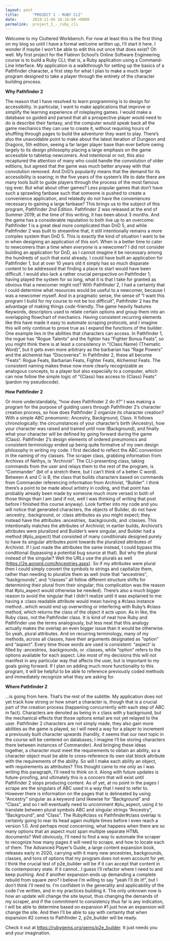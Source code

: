 ```yaml
---
layout: post
title:      "PROJECT 1 - RUBY CLI"
date:       2019-11-04 18:16:00 +0000
permalink:  project_1_-_ruby_cli
---
```



Welcome to my Cluttered Workbench. For now at least this is the first thing on my blog so until I have a formal welcome written up, I’ll start it here. I wonder if maybe I won’t be able to edit this out once that does exist? Oh well.
My first project for the Flatiron School’s Online Software Engineering course is to build a Ruby CLI; that is, a Ruby application using a Command-Line Interface. My application is a walkthrough for setting up the basics of a Pathfinder character, a first step for what I plan to make a much larger program designed to take a player through the entirety of the character building process.

**Why Pathfinder 2**

The reason that I have resolved to learn programming is to design for accessibility. In particular, I want to make applications that improve or simplify the learning experience of roleplaying games. I would make a database so guided and parsed that all a prospective player would need to do is describe their fantasy, and the computer would speak back all the game mechanics they can use to create it, without requiring hours of shuffling through pages to build the adventurer they want to play. There’s also the unavoidable point to make about the latest iteration of Dungeon and Dragons, 5th edition, seeing a far larger player base than ever before owing largely to its design philosophy placing a large emphasis on the game accessible to tabletop newcomers. And intentional or not, this also recaptured the attention of many who could handle the convolution of older editions, but agreed that the game was much better anyway with that convolution removed. 
And DnD’s popularity means that the demand for its accessibility is soaring; in the five years of the system’s life to date there are many tools built to guide players through the process of the most famous rpg ever. But what about other games? Less popular games that don’t have such a sprawling fanbase such that someone is pushed to create a convenience application, and relatedly do not have the conveniences necessary to gaining a large fanbase? This brings us to the subject of this program, Pathfinder 2nd Edition.
Pathfinder 2 was released at the end of Summer 2019; at the time of this writing, it has been about 3 months. And the game has a considerable reputation to both live up to an overcome: Pathfinder 1 is a great deal more complicated than DnD 5, and while Pathfinder 2 was built to streamline that, it still intentionally remains a more complex system than DnD 5. This is exactly the kind of situation I want to be in when designing an application of this sort. When is a better time to cater to newcomers than a time when *everyone* is a newcomer?
I did not consider building an application for DnD, as I cannot imagine it be necessary among the hundreds of such that exist already. I could have built an application for Pathfinder 1, but at over 10 years old it simply has so much disparate content to be addressed that finding a place to start would have been difficult. I would also lack a rather crucial perspective on Pathfinder 1; having played the system for so long, what it is that I take for granted as obvious that a newcomer might not? With Pathfinder 2, I had a certainty that I could determine what resources would be useful to a newcomer, because I was a newcomer myself.
And in a pragmatic sense, the sense of “I want this program I build for my course to not be too difficult”, Pathfinder 2 has the advantage of making things *code*-friendly. The game heavily features Keywords, descriptors used to relate certain options and group them into an overlapping flowchart of mechanics. Having consistent recurring elements like this have made it easy to automate scraping protocols, and I imagine this will only continue to prove true as I expand the functions of the builder.
One example lies in the abilities that characters can access. In Pathfinder 1, the rogue has “Rogue Talents” and the fighter has “Fighter Bonus Feats”, so you might think there is at least a consistency in “{Class Name} {Thematic Word}”, but it gets even more arbitrary as the barbarian has “Rage Powers” and the alchemist has “Discoveries”. In Pathfinder 2, these all become “Feats”: Rogue Feats, Barbarian Feats, Fighter Feats, Alchemist Feats. The consistent naming makes these now more clearly recognizable as analogous concepts, to a player but also especially to a computer, which can now follow the simple logic of “{Class} has access to {Class} Feats” (pardon my pseudocode).

**How Pathfinder 2**

Or more understandably, “how does Pathfinder 2 do it?” I was making a program for the purpose of guiding users through Pathfinder 2’s character creation process, so how does Pathfinder 2 organize its character creation? With a simple ABC pneumonic: Ancestry, Background, Class. It follows chronologically: the circumstances of your character’s birth (Ancestry), how your character was raised and trained until now (Background), and finally what your character will be defined by going forward during the game (Class). Pathfinder 2’s design elements of ordered pneumonics and consistent terminology ended up being quite formative of my own design philosophy in writing my code.
I first decided to reflect the ABC convention in the naming of my classes. The scraper class, grabbing information from Archives of Nethys, is “Archivist”. The CLI-presenting class, taking commands from the user and relays them to the rest of the program, is “Commander” (bit of a stretch there, but I can’t think of a better C word). Between A and C is B, the class that builds characters based on commands from Commander referencing information from Archivist, “Builder”. I think there’s a point to be made about artistry in coding, and that point has probably already been made by someone much more versed in both of those things than I am (and if not, well I was thinking of writing that post before I finished this course anyway).
Look further into my code and you will notice that generated characters, the objects of Builder, do not have :ancestry, :background, or :class attributes as you might expect; they instead have the attributes :ancestries, :backgrounds, and :classes. This intentionally matches the attributes of Archivist; in earlier builds, Archivist’s attributes were pluralized and Builder’s were singular, and Builder had a method (#plu_aspect) that consisted of many conditionals designed purely to have its singular attributes point towards the pluralized attributes of Archivist. If I just made the attributes the same instead, I could bypass this conditional (bypassing a potential bug source at that).
But why the plural instead of the singular? Well the URLs use the plurals as well (https://2e.aonprd.com/Ancestries.aspx). So if my attributes were plural then I could simply convert the symbols to strings and capitalize them, rather than needing to pluralize them as well (note that “ancestries”, “backgrounds”, and “classes” all follow different structure shifts for determining their plural from their singular; this complication was the reason that #plu_aspect would otherwise be needed).
There’s also a much bigger reason to avoid the singular that I didn’t realize until it was explained to me: having a :class readable attribute would mean having a #class instance method…which would end up overwriting or interfering with Ruby’s #class method, which returns the class of the object it acts upon. As in like, the Ruby class, not the Pathfinder class. It is kind of neat how Ruby and Pathfinder use the terms analogously, but less neat that this analogy actually makes the overlap an even bigger issue than it would be otherwise. So yeah, plural attributes.
And on recurring terminology, many of my methods, across all classes, have their arguments designated as “option” and “aspect”. Every time those words are used is consistent: “aspect’ is filled by :ancestries, :backgrounds, or :classes, while “option” refers to the options available for each aspect. Like most of my decisions this will not manifest in any particular way that affects the user, but is important to my goals going forward. If I plan on adding much more functionality to this program, it will be helpful to be able to reference previously coded methods and immediately recognize what they are asking for.

**Where Pathfinder 2**

…is going from here. That’s the rest of the subtitle.
My application does not yet track how strong or how smart a character is, though that is a crucial part of the creation process (happening concurrently with each step of ABC in fact). Characters are denoted as being in x class with y background, but the mechanical effects that those options entail are not yet relayed to the user. Pathfinder 2 characters are not simply made, they also gain more abilities as the game is played, so I will need a way for a player to increment a previously built character upwards (handily, it seems that our next topic in the course will be centered on databases; I imagine I’ll be storing characters there between instances of Commander). And bringing these ideas together, a character must meet the requirements to obtain an ability, so a character object must be able to cross-reference its own stat block attribute with the requirements of the ability. So will I make each ability an object, with requirements as attributes? This thought came to me only as I was writing this paragraph, I’ll need to think on it.
Along with future updates is future-proofing, and ultimately this is a concern that will exist until Pathfinder 2 stops producing content. As of yet, at no point in the pages I scrape are the singulars of ABC used in a way that I need to refer to. However there is information on the pages that is delineated by using “Ancestry” singular as a keyword (and likewise for “Background” and “Class”, and so I will eventually need to uncomment #plu_aspect, using it to translate between plural symbols ABC and singular strings “Ancestry”, “Background”, and “Class”. The Ruby#class vs Pathfinder#class overlap is certainly going to rear its head again multiple times before I even reach a version 1.0. And perhaps most concerning, what happens when there are so many options that an aspect must span multiple separate HTML documents? Well obviously, I’ll need to find a way to automate the scraper to recognize how many pages it will need to scrape, and how to locate each of them.
The Advanced Player’s Guide, a large content expansion book, releases early in 2020, carrying with it many new ancestries, backgrounds, classes, and tons of options that my program does not even account for yet.
I think the crucial test of p2e_builder will be if it can accept that content in its contemporary state. If it cannot…I guess I’ll refactor where I need to and keep pushing. And if another expansion ends up demanding a complete rebuild from square zero? I believe I’m willing to say “yeah I’ll do it!”, but I don’t think I’ll need to. I’m confident in the generality and applicability of the code I’ve written, and in my practices building it. The only unknown now is how an update will change the site layout, thus changing the demands of my scraper, and if the commitment to consistency thus far is any indication, I will be able to determine based on expansion #1 just how an expansion will change the site. And then I’ll be able to say with certainty that when expansion #2 comes to Pathfinder 2, p2e_builder will be ready.

Check it out at https://rubygems.org/gems/p2e_builder. It just needs you and your imagination.

